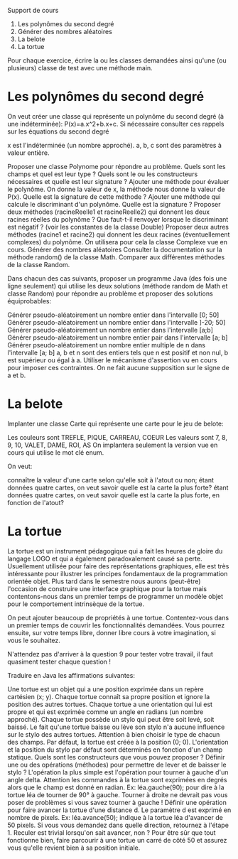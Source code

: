 Support de cours  

1. Les polynômes du second degré
2. Générer des nombres aléatoires
3. La belote
4. La tortue

Pour chaque exercice, écrire la ou les classes demandées ainsi qu'une (ou plusieurs) classe de test avec une méthode main. 

# Les polynômes du second degré
On veut créer une classe qui représente un polynôme du second degré (à une indéterminée): P(x)=a.x^2+b.x+c. Si nécessaire consulter ces rappels sur les équations du second degré 

x est l'indéterminée (un nombre approché). a, b, c sont des paramètres à valeur entière.

Proposer une classe Polynome pour répondre au problème. Quels sont les champs et quel est leur type ? Quels sont le ou les constructeurs nécessaires et quelle est leur signature ?
Ajouter une méthode pour évaluer le polynôme. On donne la valeur de x, la méthode nous donne la valeur de P(x). Quelle est la signature de cette méthode ?
Ajouter une méthode qui calcule le discriminant d'un polynôme. Quelle est la signature ? 
Proposer deux méthodes (racineReelle1 et racineReelle2) qui donnent les deux racines réelles du polynôme ? Que faut-t-il renvoyer lorsque le discriminant est négatif ? (voir les constantes de la classe Double)
Proposer deux autres méthodes  (racine1 et racine2) qui donnent les deux racines (éventuellement complexes) du polynôme. On utilisera pour cela la classe Complexe vue en cours. 
Générer des nombres aléatoires
Consulter la documentation sur la méthode random() de la classe Math. Comparer aux différentes méthodes de la classe Random.

Dans chacun des cas suivants, proposer un programme Java (des fois une ligne seulement) qui utilise les deux solutions (méthode random de Math et classe Random) pour répondre au problème et proposer des solutions équiprobables:

Générer pseudo-aléatoirement un nombre entier dans l'intervalle [0; 50]
Générer pseudo-aléatoirement un nombre entier dans l'intervalle ]-20; 50]
Générer pseudo-aléatoirement un nombre entier dans l'intervalle [a;b]
Générer pseudo-aléatoirement un nombre entier pair dans l'intervalle [a; b]
Générer pseudo-aléatoirement un nombre entier multiple de n dans l'intervalle [a; b]
a, b et n sont des entiers tels que n est positif et non nul, b est supérieur ou égal à a. Utiliser le mécanisme d'assertion vu en cours pour imposer ces contraintes. On ne fait aucune supposition sur le signe de a et b.

# La belote
Implanter une classe Carte qui représente une carte pour le jeu de belote:

Les couleurs sont TREFLE, PIQUE, CARREAU, COEUR
Les valeurs sont 7, 8, 9, 10, VALET, DAME, ROI, AS
On implantera seulement la version vue en cours qui utilise le mot clé enum.

On veut:

connaître la valeur d'une carte selon qu'elle soit à l'atout ou non;
étant données quatre cartes, on veut savoir quelle est la carte la plus forte?
étant données quatre cartes, on veut savoir quelle est la carte la plus forte, en fonction de l'atout?

# La tortue
La tortue est un instrument pédagogique qui a fait les heures de gloire du langage LOGO et qui a également paradoxalement causé sa perte. Usuellement utilisée pour faire des représentations graphiques, elle est très intéressante pour illustrer les principes fondamentaux de la programmation orientée objet. Plus tard dans le semestre nous aurons (peut-être) l'occasion de construire une interface graphique pour la tortue mais contentons-nous dans un premier temps de programmer un modèle objet pour le comportement intrinsèque de la tortue.

On peut ajouter beaucoup de propriétés à une tortue. Contentez-vous dans un premier temps de couvrir les fonctionnalités demandées. Vous pourrez ensuite, sur votre temps libre, donner libre cours à votre imagination, si vous le souhaitez.

N'attendez pas d'arriver à la question 9 pour tester votre travail, il faut quasiment tester chaque question !

Traduire en Java les affirmations suivantes:

Une tortue est un objet qui a une position exprimée dans un repère cartésien (x; y).  Chaque tortue connaît sa propre position et ignore la position des autres tortues.
Chaque tortue a une orientation qui lui est propre et qui est exprimée comme un angle en radians (un nombre approché).
Chaque tortue possède un stylo qui peut être soit levé, soit baissé. Le fait qu'une tortue baisse ou lève son stylo n'a aucune influence sur le stylo des autres tortues. Attention à bien choisir le type de chacun des champs.
Par défaut, la tortue est créée à la position (0; 0). L'orientation et la position du stylo par défaut sont déterminés en fonction d'un champ statique. Quels sont les constructeurs que vous pouvez proposer ?
Définir une ou des opérations (méthodes) pour permettre de lever et de baisser le stylo ?
L'opération la plus simple est l'opération pour tourner à gauche d'un angle delta. Attention les commandes à la tortue sont exprimées en degrés alors que le champ est donné en radian. Ex: léa.gauche(90); pour dire à la tortue léa de tourner de 90° à gauche.
Tourner à droite ne devrait pas vous poser de problèmes si vous savez tourner à gauche !
Définir une opération pour faire avancer la tortue d'une distance d. Le paramètre d est exprimé en nombre de pixels.  Ex: léa.avance(50); indique à la tortue léa d'avancer de 50 pixels. Si vous vous demandez dans quelle direction, retournez à l'étape 1.
Reculer est trivial lorsqu'on sait avancer, non ?
Pour être sûr que tout fonctionne bien, faire parcourir à une tortue un carré de côté 50 et assurez vous qu'elle revient bien à sa position initiale.
